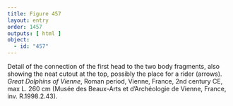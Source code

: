 ```yaml
---
title: Figure 457
layout: entry
order: 1457
outputs: [ html ]
object:
  - id: "457"
---
```


Detail of the connection of the first head to the two body fragments, also showing the neat cutout at the top, possibly the place for a rider (arrows). *Great Dolphins of Vienne*, Roman period, Vienne, France, 2nd century CE, max L. 260 cm (Musée des Beaux-Arts et d’Archéologie de Vienne, France, inv. R.1998.2.43).
